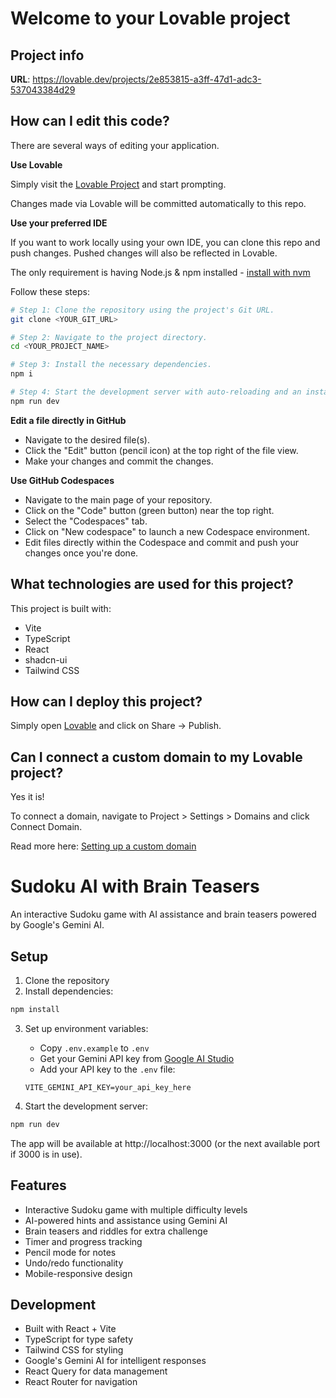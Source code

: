 # Welcome to your Lovable project

## Project info

**URL**: https://lovable.dev/projects/2e853815-a3ff-47d1-adc3-537043384d29

## How can I edit this code?

There are several ways of editing your application.

**Use Lovable**

Simply visit the [Lovable Project](https://lovable.dev/projects/2e853815-a3ff-47d1-adc3-537043384d29) and start prompting.

Changes made via Lovable will be committed automatically to this repo.

**Use your preferred IDE**

If you want to work locally using your own IDE, you can clone this repo and push changes. Pushed changes will also be reflected in Lovable.

The only requirement is having Node.js & npm installed - [install with nvm](https://github.com/nvm-sh/nvm#installing-and-updating)

Follow these steps:

```sh
# Step 1: Clone the repository using the project's Git URL.
git clone <YOUR_GIT_URL>

# Step 2: Navigate to the project directory.
cd <YOUR_PROJECT_NAME>

# Step 3: Install the necessary dependencies.
npm i

# Step 4: Start the development server with auto-reloading and an instant preview.
npm run dev
```

**Edit a file directly in GitHub**

- Navigate to the desired file(s).
- Click the "Edit" button (pencil icon) at the top right of the file view.
- Make your changes and commit the changes.

**Use GitHub Codespaces**

- Navigate to the main page of your repository.
- Click on the "Code" button (green button) near the top right.
- Select the "Codespaces" tab.
- Click on "New codespace" to launch a new Codespace environment.
- Edit files directly within the Codespace and commit and push your changes once you're done.

## What technologies are used for this project?

This project is built with:

- Vite
- TypeScript
- React
- shadcn-ui
- Tailwind CSS

## How can I deploy this project?

Simply open [Lovable](https://lovable.dev/projects/2e853815-a3ff-47d1-adc3-537043384d29) and click on Share -> Publish.

## Can I connect a custom domain to my Lovable project?

Yes it is!

To connect a domain, navigate to Project > Settings > Domains and click Connect Domain.

Read more here: [Setting up a custom domain](https://docs.lovable.dev/tips-tricks/custom-domain#step-by-step-guide)

# Sudoku AI with Brain Teasers

An interactive Sudoku game with AI assistance and brain teasers powered by Google's Gemini AI.

## Setup

1. Clone the repository
2. Install dependencies:
```bash
npm install
```

3. Set up environment variables:
   - Copy `.env.example` to `.env`
   - Get your Gemini API key from [Google AI Studio](https://makersuite.google.com/app/apikey)
   - Add your API key to the `.env` file:
   ```
   VITE_GEMINI_API_KEY=your_api_key_here
   ```

4. Start the development server:
```bash
npm run dev
```

The app will be available at http://localhost:3000 (or the next available port if 3000 is in use).

## Features

- Interactive Sudoku game with multiple difficulty levels
- AI-powered hints and assistance using Gemini AI
- Brain teasers and riddles for extra challenge
- Timer and progress tracking
- Pencil mode for notes
- Undo/redo functionality
- Mobile-responsive design

## Development

- Built with React + Vite
- TypeScript for type safety
- Tailwind CSS for styling
- Google's Gemini AI for intelligent responses
- React Query for data management
- React Router for navigation
